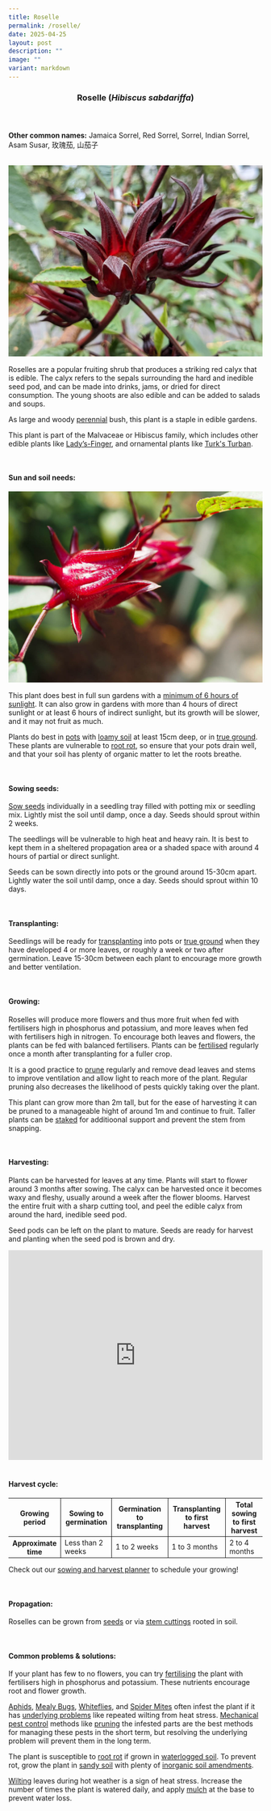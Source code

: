 ```yaml
---
title: Roselle
permalink: /roselle/
date: 2025-04-25
layout: post
description: ""
image: ""
variant: markdown
---
```

<header>
	<h3>Roselle (<em>Hibiscus sabdariffa</em>)</h3>
</header>
	
<section>
	<p><strong>Other common names:</strong> Jamaica Sorrel, Red Sorrel, Sorrel, Indian Sorrel, Asam Susar, 玫瑰茄, 山茄子</p>
	<br>
</section>

<section>
	<img title="To in." src="/images/Plants/Roselle_JacChua (2).jpg">
	<p>Roselles are a popular fruiting shrub that produces a striking red calyx that is edible. The calyx refers to the sepals surrounding the hard and inedible seed pod, and can be made into drinks, jams, or dried for direct consumption. The young shoots are also edible and can be added to salads and soups.</p>
	<p>As large and woody <a href="/learn-more-about-gardening/glossary/#p">perennial</a> bush, this plant is a staple in edible gardens.</p>
  <p>This plant is part of the Malvaceae or Hibiscus family, which includes other edible plants like <a href="/page-index/edible-plants/ladys-finger/">Lady’s-Finger</a>, and ornamental plants like <a href="/page-index/ornamental-plants/turks-turban/"> Turk's Turban</a>.
</p>
	<br>
</section>

<section>
	<h4>Sun and soil needs:</h4>
		<img src="/images/Plants/Roselle_JacChua.jpg">
		<p>This plant does best in full sun gardens with a <a href="/page-index/horticulture-techniques/gauging-light/">minimum of 6 hours of sunlight</a>. It can also grow in gardens with more than 4 hours of direct sunlight or at least 6 hours of indirect sunlight, but its growth will be slower, and it may not fruit as much.</p>
		<p>Plants do best in <a href="/page-index/horticulture-techniques/planting-in-containers/">pots</a> with <a href="/page-index/horticulture-techniques/soil/">loamy soil</a> at least 15cm deep, or in <a href="/page-index/horticulture-techniques/true-ground/">true ground</a>. These plants are vulnerable to <a href="/page-index/plant-problems/root-rot/">root rot</a>, so ensure that your pots drain well, and that your soil has plenty of organic matter to let the roots breathe.</p>
	<br>
</section>
<section>
  <h4>Sowing seeds:</h4>
	<p><a href="/page-index/horticulture-techniques/propagating-by-seed/">Sow seeds</a> individually in a seedling tray filled with potting mix or seedling mix. Lightly mist the soil until damp, once a day. Seeds should sprout within 2 weeks.</p>
				<p>The seedlings will be vulnerable to high heat and heavy rain. It is best to kept them in a sheltered propagation area or a shaded space with around 4 hours of partial or direct sunlight.</p>
	<p>Seeds can be sown directly into pots or the ground around 15-30cm apart. Lightly water the soil until damp, once a day. Seeds should sprout within 10 days.</p>
	<br>
</section>
<section>
	<h4>Transplanting:</h4>
		<p>Seedlings will be ready for <a href="/page-index/horticulture-techniques/transplanting/">transplanting</a> into pots or <a href="/page-index/horticulture-techniques/true-ground/">true ground</a> when they have developed 4 or more leaves, or roughly a week or two after germination. Leave 15-30cm between each plant to encourage more growth and better ventilation.
</p><br><section>
	<h4>Growing:</h4>
		<p>Roselles will produce more flowers and thus more fruit when fed with fertilisers high in phosphorus and potassium, and more leaves when fed with fertilisers high in nitrogen. To encourage both leaves and flowers, the plants can be fed with balanced fertilisers. Plants can be <a href="/page-index/horticulture-techniques/fertilising/">fertilised</a> regularly once a month after transplanting for a fuller crop.</p>
	<p>It is a good practice to <a href="/page-index/horticulture-techniques/pruning/">prune</a> regularly and remove dead leaves and stems to improve ventilation and allow light to reach more of the plant. Regular pruning also decreases the likelihood of pests quickly taking over the plant.</p>
	<p>This plant can grow more than 2m tall, but for the ease of harvesting it can be pruned to a manageable hight of around 1m and continue to fruit. Taller plants can be <a href="/page-index/hardscapes/staking/">staked</a> for additioonal support and prevent the stem from snapping.</p>
	<br>
</section>

<section>
	<h4>Harvesting:</h4>
		<p>Plants can be harvested for leaves at any time. Plants will start to flower around 3 months after sowing. The calyx can be harvested once it becomes waxy and fleshy, usually around a week after the flower blooms. Harvest the entire fruit with a sharp cutting tool, and peel the edible calyx from around the hard, inedible seed pod.</p>
<p>Seed pods can be left on the plant to mature. Seeds are ready for harvest and planting when the seed pod is brown and dry.</p> 
<iframe width="100%" height="415" src="https://www.youtube.com/embed/FuWK90da0GY?si=49_zDPlTlR6xYVcM" title="YouTube video player" frameborder="0" allow="accelerometer; autoplay; clipboard-write; encrypted-media; gyroscope; picture-in-picture; web-share" allowfullscreen=""></iframe>	<br>
	<br>
</section>
<section>
	<h4>Harvest cycle:</h4>
	<table>
		<thead>
			<tr>
				<th style="border-bottom:0px; border-right:solid 1px;">Growing period</th>
				<th style="border-bottom:0px; border-right:solid 1px;">Sowing to germination</th>
				<th style="border-bottom:0px; border-right:solid 1px;">Germination to transplanting</th>
				<th style="border-bottom:0px; border-right:solid 1px;">Transplanting to first harvest</th>
				<th style="border-bottom:0px; border-left:solid 1px;">Total sowing to first harvest</th>
			</tr>
		</thead>
		<tbody>
			<tr>
				<th style="border-right:solid 1px;">Approximate time</th>
				<td style="border-right:solid 1px;">Less than 2 weeks</td>
				<td style="border-right:solid 1px;">1 to 2 weeks</td>
				<td style="border-right:solid 1px;">1 to 3 months</td>
				<td style="border-left:solid 1px;">2 to 4 months</td>
			</tr>
		</tbody>
	</table>
	<p>Check out our&nbsp;<a href="/digital-tools/sowing-planner/">sowing and harvest planner</a>&nbsp;to schedule your growing! </p>
<br>
</section>
<section>
	<h4>Propagation:</h4>
		<p>Roselles can be grown from <a href="/page-index/horticulture-techniques/propagating-by-seed/">seeds</a> or via <a href="/page-index/horticulture-techniques/propagating-by-cuttings/">stem cuttings</a> rooted in soil.</p>
	<br>
</section>

<section>
	<h4>Common problems &amp; solutions:</h4>
	<p>If your plant has few to no flowers, you can try <a href="/page-index/horticulture-techniques/fertilising/">fertilising</a> the plant with fertilisers high in phosphorus and potassium. These nutrients encourage root and flower growth.</p>
		<p><a href="/page-index/pests/aphids/">Aphids</a>, <a href="/page-index/pests/mealy-bugs/">Mealy Bugs</a>, <a href="/page-index/pests/whiteflies/">Whiteflies</a>, and <a href="/page-index/pests/spider-mites/">Spider Mites</a> often infest the plant if it has <a href="/learn-more-about-gardening/plant-problems/">underlying problems</a> like repeated wilting from heat stress. <a href="/page-index/horticulture-techniques/pest-control/">Mechanical pest control</a> methods like <a href="/page-index/horticulture-techniques/pruning/">pruning</a> the infested parts are the best methods for managing these pests in the short term, but resolving the underlying problem will prevent them in the long term.</p>
	<p>The plant is susceptible to <a href="/page-index/plant-problems/root-rot/">root rot</a> if grown in <a href="/page-index/plant-problems/waterlogging/">waterlogged soil</a>. To prevent rot, grow the plant in <a href="/page-index/horticulture-techniques/soil/">sandy soil</a> with plenty of <a href="/page-index/horticulture-techniques/soil-amendments/">inorganic soil amendments</a>.
	</p><p><a href="/page-index/plant-problems/wilting/">Wilting</a> leaves during hot weather is a sign of heat stress. Increase the number of times the plant is watered daily, and apply <a href="/page-index/horticulture-techniques/soil/">mulch</a> at the base to prevent water loss.</p><a href="/page-index/horticulture-techniques/soil/">
	<br>
</a></section></section>